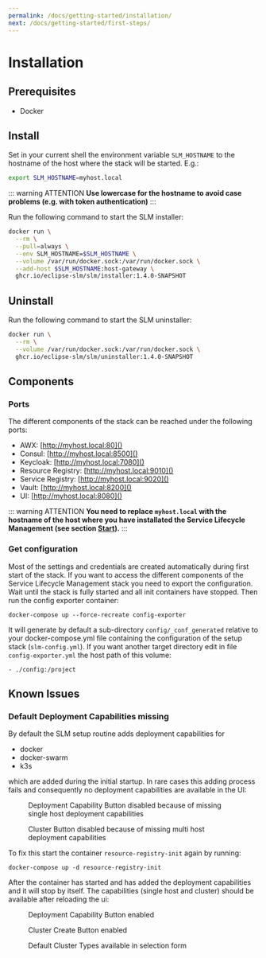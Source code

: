 ```yaml
---
permalink: /docs/getting-started/installation/
next: /docs/getting-started/first-steps/
---
```


# Installation

## Prerequisites
* Docker

## Install

Set in your current shell the environment variable `SLM_HOSTNAME` to the hostname of the host where the stack will be 
started. E.g.:
```sh
export SLM_HOSTNAME=myhost.local
```
::: warning ATTENTION
**Use lowercase for the hostname to avoid case problems (e.g. with token authentication)**
:::

Run the following command to start the SLM installer:
```sh
docker run \
  --rm \
  --pull=always \
  --env SLM_HOSTNAME=$SLM_HOSTNAME \
  --volume /var/run/docker.sock:/var/run/docker.sock \
  --add-host $SLM_HOSTNAME:host-gateway \
  ghcr.io/eclipse-slm/slm/installer:1.4.0-SNAPSHOT
```

## Uninstall
Run the following command to start the SLM uninstaller:
```sh
docker run \
  --rm \
  --volume /var/run/docker.sock:/var/run/docker.sock \
  ghcr.io/eclipse-slm/slm/uninstaller:1.4.0-SNAPSHOT
```

## Components

### Ports
The different components of the stack can be reached under the following ports:
* AWX: [http://myhost.local:80]()
* Consul: [http://myhost.local:8500]()
* Keycloak: [http://myhost.local:7080]()
* Resource Registry: [http://myhost.local:9010]()
* Service Registry: [http://myhost.local:9020]()
* Vault: [http://myhost.local:8200]()
* UI: [http://myhost.local:8080]()

::: warning ATTENTION
**You need to replace `myhost.local` with the hostname of the host where you have installated the Service Lifecycle Management (see section [Start](#start)).**
:::

### Get configuration

Most of the settings and credentials are created automatically during first start of the stack. If you want to access the different components of the Service Lifecycle Management stack you need to export the configuration. Wait until the stack is fully started and all init containers have stopped. Then run the config exporter container:
```
docker-compose up --force-recreate config-exporter
```

It will generate by default a sub-directory `config/_conf_generated` relative to your docker-compose.yml file containing 
the configuration of the setup stack (`slm-config.yml`). If you want another target directory edit in file `config-exporter.yml` 
the host path of this volume:
```
- ./config:/project
```

## Known Issues

### Default Deployment Capabilities missing

By default the SLM setup routine adds deployment capabilities for

- docker
- docker-swarm
- k3s

which are added during the initial startup. In rare cases this adding process fails and consequently no deployment 
capabilities are available in the UI:

<figure>
    <img :src="$withBase('/img/figures/installation/known-issues-missing-dcs-dc-button-disabled.png')">
    <figcaption>Deployment Capability Button disabled because of missing single host deployment capabilities</figcaption>
</figure>

<figure>
    <img :src="$withBase('/img/figures/installation/known-issues-missing-dcs-cluster-button-disabled.png')">
    <figcaption>Cluster Button disabled because of missing multi host deployment capabilities</figcaption>
</figure>

To fix this start the container `resource-registry-init` again by running:

```
docker-compose up -d resource-registry-init
```

After the container has started and has added the deployment capabilities and it will stop by itself. The capabilities (single 
host and cluster) should be available after reloading the ui:

<figure>
    <img :src="$withBase('/img/figures/installation/known-issues-missing-dcs-dc-button-enabled.png')">
    <figcaption>Deployment Capability Button enabled</figcaption>
</figure>

<figure>
    <img :src="$withBase('/img/figures/installation/known-issues-missing-dcs-cluster-button-enabled.png')">
    <figcaption>Cluster Create Button enabled</figcaption>
</figure>

<figure>
    <img :src="$withBase('/img/figures/installation/known-issues-missing-dcs-cluster-types-available.png')">
    <figcaption>Default Cluster Types available in selection form</figcaption>
</figure>
